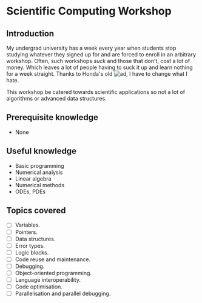 # Scientific Computing Workshop

## Introduction

My undergrad university has a week every year when students stop studying whatever they signed up for and are forced to enroll in an arbitrary workshop. Often, such workshops _suck_ and those that don't, cost a lot of money. Which leaves a lot of people having to suck it up and learn nothing for a week straight. Thanks to Honda's old ![ad](https://www.youtube.com/watch?v=7cgdM0gWGoU), I have to change what I hate.

This workshop be catered towards scientific applications so not a lot of algorithms or advanced data structures.

## Prerequisite knowledge
* None

## Useful knowledge

* Basic programming
* Numerical analysis
* Linear algebra
* Numerical methods
* ODEs, PDEs

## Topics covered

- [ ] Variables.
- [ ] Pointers.
- [ ] Data structures.
- [ ] Error types.
- [ ] Logic blocks.
- [ ] Code reuse and maintenance.
- [ ] Debugging.
- [ ] Object-oriented programming.
- [ ] Language interoperability.
- [ ] Code optimisation.
- [ ] Parallelisation and parallel debugging.
